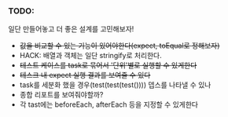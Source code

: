 ### TODO:

일단 만들어놓고 더 좋은 설계를 고민해보자!

- ~~값을 비교할 수 있는 기능이 있어야한다(expect, toEqual로 정해보자)~~
- HACK: 배열과 객체는 일단 stringify로 처리한다.
- ~~테스트 케이스를 task로 묶어서 '단위'별로 실행할 수 있게한다~~
- ~~테스크 내 expect 실행 결과를 보여줄 수 있다~~
- task를 세분화 했을 경우(test(test(test()))) 뎁스를 나타낼 수 있나
- 종합 리포트를 보여줘야할까?
- 각 tast에는 beforeEach, afterEach 등을 지정할 수 있게한다
